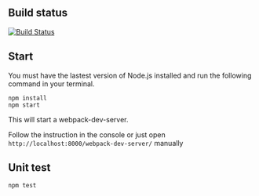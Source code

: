 ## Build status

[![Build Status](https://travis-ci.org/stevemao/Blake-JS-test.svg?branch=master)](https://travis-ci.org/stevemao/Blake-JS-test)

## Start

You must have the lastest version of Node.js installed and run the following command in your terminal.

```
npm install
npm start
```

This will start a webpack-dev-server.

Follow the instruction in the console or just open `http://localhost:8000/webpack-dev-server/` manually

## Unit test

```
npm test
```
